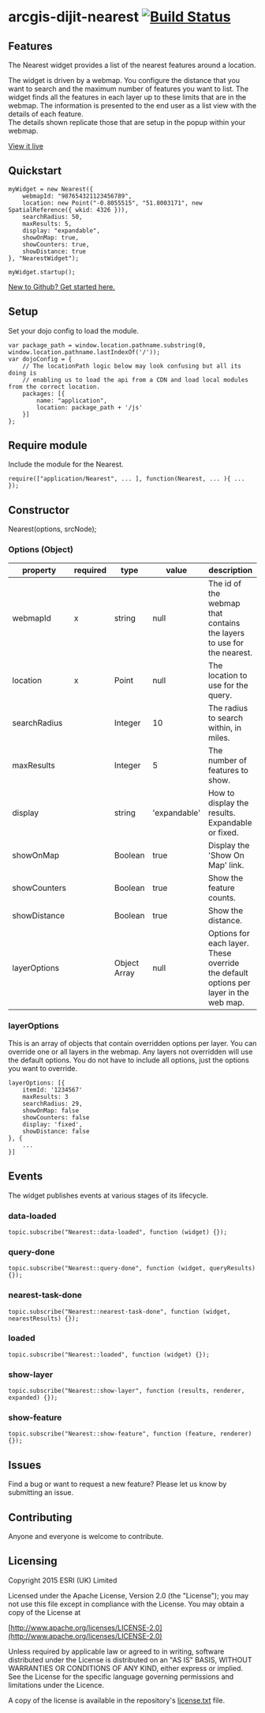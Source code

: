 arcgis-dijit-nearest [![Build Status](https://magnum.travis-ci.com/EsriUK/arcgis-dijit-nearest.svg?token=V92zP6znibt1RDMCNgRd)](https://magnum.travis-ci.com/EsriUK/arcgis-dijit-nearest)
====================

## Features
The Nearest widget provides a list of the nearest features around a location.

The widget is driven by a webmap. You configure the distance that you want to search and the maximum number of features you want to list. 
The widget finds all the features in each layer up to these limits that are in the webmap. The information is presented to the end user as a list view with the details of each feature.  
The details shown replicate those that are setup in the popup within your webmap.

[View it live](https://apps.esriuk.com/app/NearestWidgetDemo/1/wmt/view/8b1ed9f9a2a24048ac25766264f333cb/index.html)

## Quickstart
	
    myWidget = new Nearest({
		webmapId: "987654321123456789",
		location: new Point("-0.8055515", "51.8003171", new SpatialReference({ wkid: 4326 })),
        searchRadius: 50,
		maxResults: 5,
		display: "expandable",
		showOnMap: true,
		showCounters: true,
		showDistance: true
    }, "NearestWidget");

    myWidget.startup();

 [New to Github? Get started here.](https://github.com/)


## Setup
Set your dojo config to load the module.

	var package_path = window.location.pathname.substring(0, window.location.pathname.lastIndexOf('/'));
	var dojoConfig = {
		// The locationPath logic below may look confusing but all its doing is
		// enabling us to load the api from a CDN and load local modules from the correct location.
		packages: [{
			name: "application",
			location: package_path + '/js'
		}]
	};


## Require module
Include the module for the Nearest.

	require(["application/Nearest", ... ], function(Nearest, ... ){ ... });

## Constructor

Nearest(options, srcNode);

### Options (Object)
|property|required|type|value|description|
|---|---|---|---|---|
|webmapId|x|string|null|The id of the webmap that contains the layers to use for the nearest.|
|location|x|Point|null|The location to use for the query.|
|searchRadius||Integer|10|The radius to search within, in miles.|
|maxResults||Integer|5|The number of features to show.|
|display||string|'expandable'|How to display the results. Expandable or fixed.|
|showOnMap||Boolean|true|Display the 'Show On Map' link.|
|showCounters||Boolean|true|Show the feature counts.|
|showDistance||Boolean|true|Show the distance.|
|layerOptions||Object Array|null|Options for each layer. These override the default options per layer in the web map.|


### layerOptions
This is an array of objects that contain overridden options per layer. You can override one or all layers in the webmap. Any layers not overridden will use the default options.
You do not have to include all options, just the options you want to override.

	layerOptions: [{
		itemId: '1234567'
        maxResults: 3
        searchRadius: 29,
        showOnMap: false
        showCounters: false
        display: 'fixed',
		showDistance: false
	}, {
		...
	}]


## Events
The widget publishes events at various stages of its lifecycle.

### data-loaded
	topic.subscribe("Nearest::data-loaded", function (widget) {});


### query-done
	topic.subscribe("Nearest::query-done", function (widget, queryResults) {});


### nearest-task-done
	topic.subscribe("Nearest::nearest-task-done", function (widget, nearestResults) {});


### loaded
	topic.subscribe("Nearest::loaded", function (widget) {});


### show-layer
	topic.subscribe("Nearest::show-layer", function (results, renderer, expanded) {});


### show-feature
	topic.subscribe("Nearest::show-feature", function (feature, renderer) {});



## Issues

Find a bug or want to request a new feature?  Please let us know by submitting an issue.

## Contributing

Anyone and everyone is welcome to contribute.


## Licensing

Copyright 2015 ESRI (UK) Limited

Licensed under the Apache License, Version 2.0 (the "License"); you may not use this file except in compliance with the License. You may obtain a copy of the License at

[http://www.apache.org/licenses/LICENSE-2.0](http://www.apache.org/licenses/LICENSE-2.0)

Unless required by applicable law or agreed to in writing, software distributed under the License is distributed on an "AS IS" BASIS, WITHOUT WARRANTIES OR CONDITIONS OF ANY KIND, either express or implied. See the License for the specific language governing permissions and limitations under the Licence.

A copy of the license is available in the repository's [license.txt](license.txt) file.